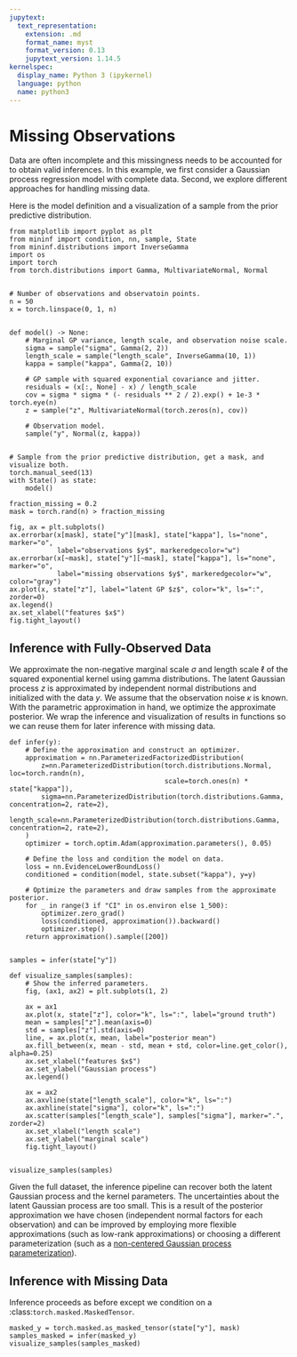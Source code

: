 ```yaml
---
jupytext:
  text_representation:
    extension: .md
    format_name: myst
    format_version: 0.13
    jupytext_version: 1.14.5
kernelspec:
  display_name: Python 3 (ipykernel)
  language: python
  name: python3
---
```


# Missing Observations

Data are often incomplete and this missingness needs to be accounted for to obtain valid inferences. In this example, we first consider a Gaussian process regression model with complete data. Second, we explore different approaches for handling missing data.

Here is the model definition and a visualization of a sample from the prior predictive distribution.

```{code-cell} ipython3
from matplotlib import pyplot as plt
from mininf import condition, nn, sample, State
from mininf.distributions import InverseGamma
import os
import torch
from torch.distributions import Gamma, MultivariateNormal, Normal


# Number of observations and observatoin points.
n = 50
x = torch.linspace(0, 1, n)


def model() -> None:
    # Marginal GP variance, length scale, and observation noise scale.
    sigma = sample("sigma", Gamma(2, 2))
    length_scale = sample("length_scale", InverseGamma(10, 1))
    kappa = sample("kappa", Gamma(2, 10))

    # GP sample with squared exponential covariance and jitter.
    residuals = (x[:, None] - x) / length_scale
    cov = sigma * sigma * (- residuals ** 2 / 2).exp() + 1e-3 * torch.eye(n)
    z = sample("z", MultivariateNormal(torch.zeros(n), cov))

    # Observation model.
    sample("y", Normal(z, kappa))


# Sample from the prior predictive distribution, get a mask, and visualize both.
torch.manual_seed(13)
with State() as state:
    model()

fraction_missing = 0.2
mask = torch.rand(n) > fraction_missing

fig, ax = plt.subplots()
ax.errorbar(x[mask], state["y"][mask], state["kappa"], ls="none", marker="o",
            label="observations $y$", markeredgecolor="w")
ax.errorbar(x[~mask], state["y"][~mask], state["kappa"], ls="none", marker="o",
            label="missing observations $y$", markeredgecolor="w", color="gray")
ax.plot(x, state["z"], label="latent GP $z$", color="k", ls=":", zorder=0)
ax.legend()
ax.set_xlabel("features $x$")
fig.tight_layout()
```

## Inference with Fully-Observed Data

We approximate the non-negative marginal scale $\sigma$ and length scale $\ell$ of the squared exponential kernel using gamma distributions. The latent Gaussian process $z$ is approximated by independent normal distributions and initialized with the data $y$. We assume that the observation noise $\kappa$ is known. With the parametric approximation in hand, we optimize the approximate posterior. We wrap the inference and visualization of results in functions so we can reuse them for later inference with missing data.

```{code-cell} ipython3
def infer(y):
    # Define the approximation and construct an optimizer.
    approximation = nn.ParameterizedFactorizedDistribution(
        z=nn.ParameterizedDistribution(torch.distributions.Normal, loc=torch.randn(n),
                                       scale=torch.ones(n) * state["kappa"]),
        sigma=nn.ParameterizedDistribution(torch.distributions.Gamma, concentration=2, rate=2),
        length_scale=nn.ParameterizedDistribution(torch.distributions.Gamma, concentration=2, rate=2),
    )
    optimizer = torch.optim.Adam(approximation.parameters(), 0.05)

    # Define the loss and condition the model on data.
    loss = nn.EvidenceLowerBoundLoss()
    conditioned = condition(model, state.subset("kappa"), y=y)

    # Optimize the parameters and draw samples from the approximate posterior.
    for _ in range(3 if "CI" in os.environ else 1_500):
        optimizer.zero_grad()
        loss(conditioned, approximation()).backward()
        optimizer.step()
    return approximation().sample([200])


samples = infer(state["y"])
```

```{code-cell} ipython3
def visualize_samples(samples):
    # Show the inferred parameters.
    fig, (ax1, ax2) = plt.subplots(1, 2)

    ax = ax1
    ax.plot(x, state["z"], color="k", ls=":", label="ground truth")
    mean = samples["z"].mean(axis=0)
    std = samples["z"].std(axis=0)
    line, = ax.plot(x, mean, label="posterior mean")
    ax.fill_between(x, mean - std, mean + std, color=line.get_color(), alpha=0.25)
    ax.set_xlabel("features $x$")
    ax.set_ylabel("Gaussian process")
    ax.legend()

    ax = ax2
    ax.axvline(state["length_scale"], color="k", ls=":")
    ax.axhline(state["sigma"], color="k", ls=":")
    ax.scatter(samples["length_scale"], samples["sigma"], marker=".", zorder=2)
    ax.set_xlabel("length scale")
    ax.set_ylabel("marginal scale")
    fig.tight_layout()


visualize_samples(samples)
```

Given the full dataset, the inference pipeline can recover both the latent Gaussian process and the kernel parameters. The uncertainties about the latent Gaussian process are too small. This is a result of the posterior approximation we have chosen (independent normal factors for each observation) and can be improved by employing more flexible approximations (such as low-rank approximations) or choosing a different parameterization (such as a [non-centered Gaussian process parameterization](https://mc-stan.org/docs/stan-users-guide/simulating-from-a-gaussian-process.html#cholesky-factored-and-transformed-implementation)).

## Inference with Missing Data

Inference proceeds as before except we condition on a :class:`torch.masked.MaskedTensor`.

```{code-cell} ipython3
masked_y = torch.masked.as_masked_tensor(state["y"], mask)
samples_masked = infer(masked_y)
visualize_samples(samples_masked)
```

